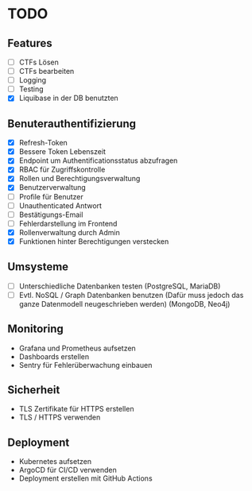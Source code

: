 # TODO

## Features

- [ ] CTFs Lösen
- [ ] CTFs bearbeiten
- [ ] Logging
- [ ] Testing
- [x] Liquibase in der DB benutzten

## Benuterauthentifizierung

- [x] Refresh-Token
- [x] Bessere Token Lebenszeit
- [x] Endpoint um Authentificationsstatus abzufragen
- [x] RBAC für Zugriffskontrolle
- [x] Rollen und Berechtigungsverwaltung
- [x] Benutzerverwaltung
- [ ] Profile für Benutzer
- [ ] Unauthenticated Antwort
- [ ] Bestätigungs-Email
- [ ] Fehlerdarstellung im Frontend
- [x] Rollenverwaltung durch Admin
- [x] Funktionen hinter Berechtigungen verstecken

## Umsysteme

- [ ] Unterschiedliche Datenbanken testen (PostgreSQL, MariaDB)
- [ ] Evtl. NoSQL / Graph Datenbanken benutzen (Dafür muss jedoch das ganze Datenmodell neugeschrieben werden) (MongoDB, Neo4j)

## Monitoring

- Grafana und Prometheus aufsetzen
- Dashboards erstellen
- Sentry für Fehlerüberwachung einbauen

## Sicherheit

- TLS Zertifikate für HTTPS erstellen
- TLS / HTTPS verwenden

## Deployment

- Kubernetes aufsetzen
- ArgoCD für CI/CD verwenden
- Deployment erstellen mit GitHub Actions
